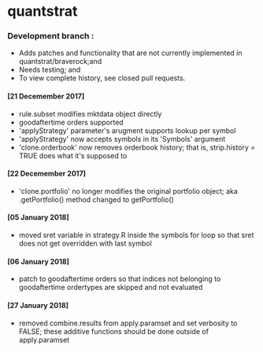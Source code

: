 # quantstrat

### Development branch :
* Adds patches and functionality that are not currently implemented in quantstrat/braverock;and
* Needs testing; and
* To view complete history, see closed pull requests.

#### [21 Decemember 2017]
* rule.subset modifies mktdata object directly
* goodaftertime orders supported
* 'applyStrategy' parameter's arugment supports lookup per symbol
* 'applyStrategy' now accepts symbols in its 'Symbols' argument 
* 'clone.orderbook' now removes orderbook history; that is, strip.history = TRUE does what it's supposed to

#### [22 Decemember 2017]
* 'clone.portfolio' no longer modifies the original portfolio object; aka .getPortfolio() method changed to getPortfolio()

#### [05 January 2018]
* moved sret variable in strategy.R inside the symbols for loop so that sret does not get overridden with last symbol

#### [06 January 2018]
* patch to goodaftertime orders so that indices not belonging to goodaftertime ordertypes are skipped and not evaluated

#### [27 January 2018]
* removed combine.results from apply.paramset and set verbosity to FALSE; these additive functions should be done outside of apply.paramset
